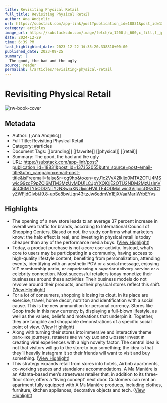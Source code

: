 ```yaml
---
title: Revisiting Physical Retail
full_title: Revisiting Physical Retail
author: Ana Andjelic
url: https://substack.com/app-link/post?publication_id=18831&post_id=137352055&utm_source=post-email-title&utm_campaign=email-post-title&isFreemail=false&r=og9hp&token=eyJ1c2VyX2lkIjo0MTA2OTU4MSwicG9zdF9pZCI6MTM3MzUyMDU1LCJpYXQiOjE2OTU2NDM2MzUsImV4cCI6MTY5ODIzNTYzNSwiaXNzIjoicHViLTE4ODMxIiwic3ViIjoicG9zdC1yZWFjdGlvbiJ9.8-upSe8bwUqn43ttzJw6edmVn1EjXVaaMariWrbEYvs
category: articles
image_url: https://substackcdn.com/image/fetch/w_1200,h_600,c_fill,f_jpg,q_auto:good,fl_progressive:steep,g_auto/https%3A%2F%2Fsubstack-post-media.s3.amazonaws.com%2Fpublic%2Fimages%2F16373908-48e7-48fa-b6e8-dc02bc5370c7_2858x1350.png
date: 2024-12-29
time: 6:39 PM
last_highlighted_date: 2023-12-22 10:35:20.338818+00:00
published_date: 2023-09-25
summary: |
  The good, the bad and the ugly
source: reader
permalink: l/articles/revisiting-physical-retail
---
```

# Revisiting Physical Retail

![rw-book-cover](https://substackcdn.com/image/fetch/w_1200,h_600,c_fill,f_jpg,q_auto:good,fl_progressive:steep,g_auto/https%3A%2F%2Fsubstack-post-media.s3.amazonaws.com%2Fpublic%2Fimages%2F16373908-48e7-48fa-b6e8-dc02bc5370c7_2858x1350.png)

## Metadata
- Author: [[Ana Andjelic]]
- Full Title: Revisiting Physical Retail
- Category: #articles
- Document Tags: [[branding]] [[favorite]] [[physical]] [[retail]] 
- Summary: The good, the bad and the ugly
- URL: https://substack.com/app-link/post?publication_id=18831&post_id=137352055&utm_source=post-email-title&utm_campaign=email-post-title&isFreemail=false&r=og9hp&token=eyJ1c2VyX2lkIjo0MTA2OTU4MSwicG9zdF9pZCI6MTM3MzUyMDU1LCJpYXQiOjE2OTU2NDM2MzUsImV4cCI6MTY5ODIzNTYzNSwiaXNzIjoicHViLTE4ODMxIiwic3ViIjoicG9zdC1yZWFjdGlvbiJ9.8-upSe8bwUqn43ttzJw6edmVn1EjXVaaMariWrbEYvs

## Highlights
- The opening of a new store leads to an average 37 percent increase in overall web traffic for brands, according to International Council of Shopping Centers. Biased or not, the study confirms what marketers know: the halo effect is real, and investing in physical retail is today cheaper than any of the performance media buys.
  [](https://substackcdn.com/image/fetch/f_auto,q_auto:good,fl_progressive:steep/https%3A%2F%2Fsubstack-post-media.s3.amazonaws.com%2Fpublic%2Fimages%2F10d02ca5-a17d-4a40-bfbb-4c43c120b135_1344x1198.png) ([View Highlight](https://read.readwise.io/read/01hj8h55qv4p9r7yk56ffamcwz))
- Today, a product purchase is not a core user activity. Instead, what’s core to users may be participating in a community, having access to high-quality lifestyle content, benefiting from personalization, attending events, identifying with an aesthetic POV or a social message, enjoying VIP membership perks, or experiencing a superior delivery service or a celebrity connection. Most successful retailers today monetize their businesses around these activities. Their business models do not revolve around their products, and their physical stores reflect this shift. ([View Highlight](https://read.readwise.io/read/01hj8h6761bhwhw0dmbwccvb4b))
- For a lot of consumers, shopping is losing its clout. In its place are exercise, travel, home decor, nutrition and identification with a social cause. This is the new ammunition for personal currency. Stores like Goop trade in this new currency by displaying a full-blown lifestyle, as well as the values, beliefs and motivations that underpin it. Together, they are tangible and shoppable demonstrations of a specific social point of view. ([View Highlight](https://read.readwise.io/read/01hj8hbz87ww0da5yye8mxq5ev))
- Along with turning their stores into immersive and interactive theme park-like journeys, retailers like Winky Lux and Glossier invest in creating viral experiences with a high novelty factor. The central idea is not that visitors will go to the store to buy something; the idea is that they’ll heavily Instagram it so their friends will want to visit and buy something. ([View Highlight](https://read.readwise.io/read/01hj8hfbymgb9ktwdcwgmjs0bg))
- This strategy expands retail from stores into hotels, Airbnb apartments, co-working spaces and standalone accommodations. A Ma Maniére is an Atlanta-based men’s streetwear retailer that, in addition to its three-floor store, offers a “living concept” next door. Customers can rent an apartment fully equipped with A Ma Maniére products, including clothes, furniture, kitchen appliances, decorative objects and tech.
  [](https://substackcdn.com/image/fetch/f_auto,q_auto:good,fl_progressive:steep/https%3A%2F%2Fsubstack-post-media.s3.amazonaws.com%2Fpublic%2Fimages%2Fbfbf78d6-1e23-4ff7-8257-6b959c6c6d1c_1350x1200.png) ([View Highlight](https://read.readwise.io/read/01hj8hg1j8whzj6wj81e20b93k))


